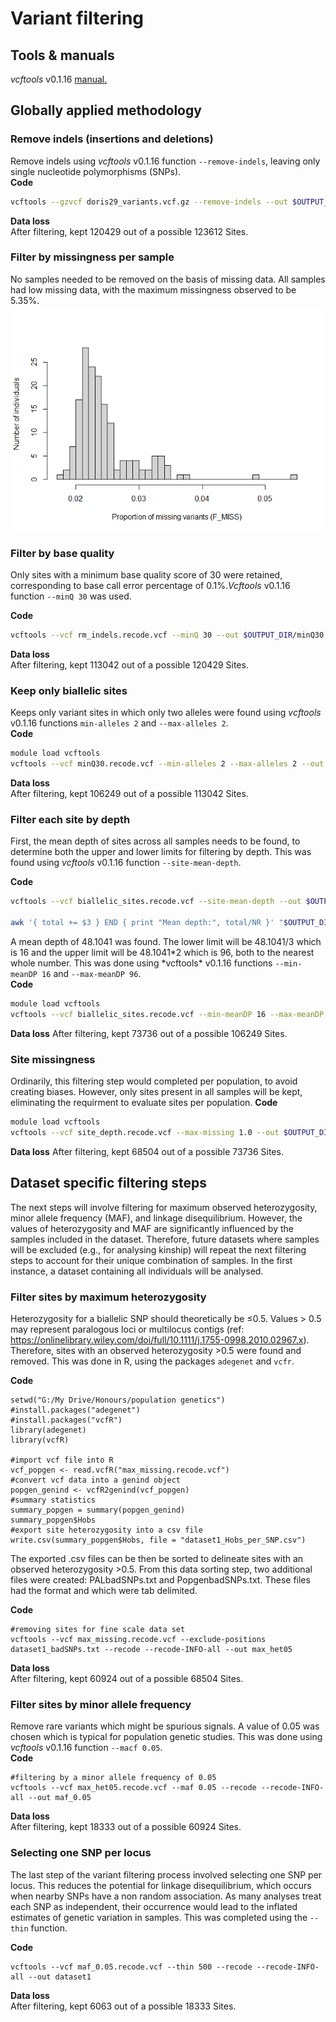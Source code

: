 
# Variant filtering

## Tools & manuals

*vcftools* v0.1.16 [manual.](https://vcftools.github.io/man_latest.html)

## Globally applied methodology

### Remove indels (insertions and deletions)

Remove indels using *vcftools* v0.1.16 function `--remove-indels`,
leaving only single nucleotide polymorphisms (SNPs).  
**Code**

``` bash
vcftools --gzvcf doris29_variants.vcf.gz --remove-indels --out $OUTPUT_DIR/rm_indels.vcf --recode --recode-INFO-all
```

**Data loss**  
After filtering, kept 120429 out of a possible 123612 Sites.

### Filter by missingness per sample

No samples needed to be removed on the basis of missing data. All
samples had low missing data, with the maximum missingness observed to
be 5.35%.  
![](figures/sample_missingness-1.png)<!-- -->

### Filter by base quality

Only sites with a minimum base quality score of 30 were retained,
corresponding to base call error percentage of 0.1%.*Vcftools* v0.1.16
function `--minQ 30` was used.

**Code**

``` bash
vcftools --vcf rm_indels.recode.vcf --minQ 30 --out $OUTPUT_DIR/minQ30.vcf --recode --recode-INFO-all
```

**Data loss**  
After filtering, kept 113042 out of a possible 120429 Sites.

### Keep only biallelic sites

Keeps only variant sites in which only two alleles were found using
*vcftools* v0.1.16 functions `min-alleles 2` and `--max-alleles 2`.  
**Code**

``` bash
module load vcftools
vcftools --vcf minQ30.recode.vcf --min-alleles 2 --max-alleles 2 --out $OUTPUT_DIR/biallelic_sites --recode --recode-INFO-all
```

**Data loss**  
After filtering, kept 106249 out of a possible 113042 Sites.

### Filter each site by depth

First, the mean depth of sites across all samples needs to be found, to
determine both the upper and lower limits for filtering by depth. This
was found using *vcftools* v0.1.16 function `--site-mean-depth`.

**Code**

``` bash
vcftools --vcf biallelic_sites.recode.vcf --site-mean-depth --out $OUTPUT_DIR/meanDP

awk '{ total += $3 } END { print "Mean depth:", total/NR }' "$OUTPUT_DIR/meanDP.ldepth.mean"
```

A mean depth of 48.1041 was found. The lower limit will be 48.1041/3
which is 16 and the upper limit will be 48.1041*2 which is 96, both to
the nearest whole number. This was done using *vcftools\* v0.1.16
functions `--min-meanDP 16` and `--max-meanDP 96`.  
**Code**

``` bash
module load vcftools
vcftools --vcf biallelic_sites.recode.vcf --min-meanDP 16 --max-meanDP 96 --out $OUTPUT_DIR/site_depth --recode --recode-INFO-all
```

**Data loss** After filtering, kept 73736 out of a possible 106249
Sites.

### Site missingness

Ordinarily, this filtering step would completed per population, to avoid
creating biases. However, only sites present in all samples will be
kept, eliminating the requirment to evaluate sites per population.
**Code**

``` bash
module load vcftools
vcftools --vcf site_depth.recode.vcf --max-missing 1.0 --out $OUTPUT_DIR/max_missing --recode --recode-INFO-all
```

**Data loss** After filtering, kept 68504 out of a possible 73736 Sites.

## Dataset specific filtering steps

The next steps will involve filtering for maximum observed
heterozygosity, minor allele frequency (MAF), and linkage
disequilibrium. However, the values of heterozygosity and MAF are
significantly influenced by the samples included in the dataset.
Therefore, future datasets where samples will be excluded (e.g., for
analysing kinship) will repeat the next filtering steps to account for
their unique combination of samples. In the first instance, a dataset
containing all individuals will be analysed.

### Filter sites by maximum heterozygosity

Heterozygosity for a biallelic SNP should theoretically be ≤0.5. Values
\> 0.5 may represent paralogous loci or multilocus contigs (ref:
<https://onlinelibrary.wiley.com/doi/full/10.1111/j.1755-0998.2010.02967.x>).
Therefore, sites with an observed heterozygosity \>0.5 were found and
removed. This was done in R, using the packages `adegenet` and `vcfr`.

**Code**

    setwd("G:/My Drive/Honours/population genetics")
    #install.packages("adegenet")
    #install.packages("vcfR")
    library(adegenet)
    library(vcfR)

    #import vcf file into R
    vcf_popgen <- read.vcfR("max_missing.recode.vcf")
    #convert vcf data into a genind object
    popgen_genind <- vcfR2genind(vcf_popgen)
    #summary statistics
    summary_popgen = summary(popgen_genind)
    summary_popgen$Hobs
    #export site heterozygosity into a csv file
    write.csv(summary_popgen$Hobs, file = "dataset1_Hobs_per_SNP.csv")

The exported .csv files can be then be sorted to delineate sites with an
observed heterozygosity \>0.5. From this data sorting step, two
additional files were created: PALbadSNPs.txt and PopgenbadSNPs.txt.
These files had the format <locus> and <position> which were tab
delimited.

**Code**

    #removing sites for fine scale data set  
    vcftools --vcf max_missing.recode.vcf --exclude-positions dataset1_badSNPs.txt --recode --recode-INFO-all --out max_het05  

**Data loss**  
After filtering, kept 60924 out of a possible 68504 Sites.

### Filter sites by minor allele frequency

Remove rare variants which might be spurious signals. A value of 0.05
was chosen which is typical for population genetic studies. This was
done using *vcftools* v0.1.16 function `--macf 0.05`.  
**Code**

    #filtering by a minor allele frequency of 0.05
    vcftools --vcf max_het05.recode.vcf --maf 0.05 --recode --recode-INFO-all --out maf_0.05

**Data loss**  
After filtering, kept 18333 out of a possible 60924 Sites.

### Selecting one SNP per locus

The last step of the variant filtering process involved selecting one
SNP per locus. This reduces the potential for linkage disequilibrium,
which occurs when nearby SNPs have a non random association. As many
analyses treat each SNP as independent, their occurrence would lead to
the inflated estimates of genetic variation in samples. This was
completed using the `--thin` function.

**Code**

    vcftools --vcf maf_0.05.recode.vcf --thin 500 --recode --recode-INFO-all --out dataset1

**Data loss**  
After filtering, kept 6063 out of a possible 18333 Sites.
